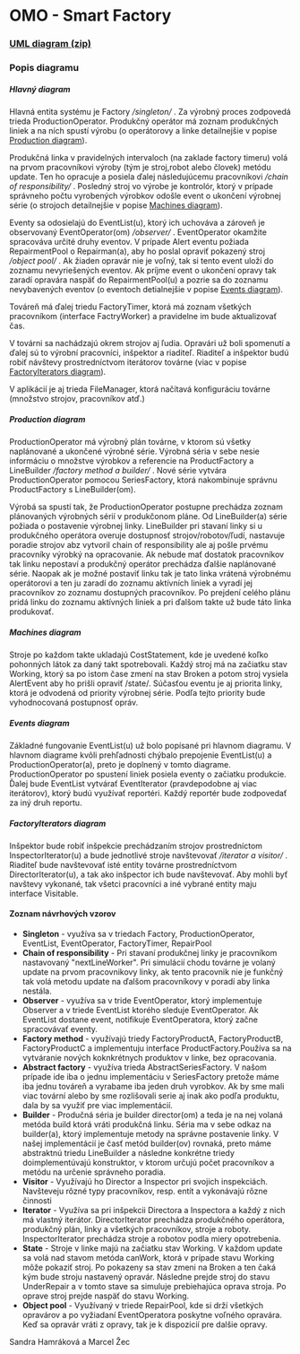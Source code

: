 # OMO - Smart Factory

### [UML diagram (zip)](https://gitlab.fel.cvut.cz/zecmarce/omo_semestralka/blob/master/UML%20diagram/UMLdiagram.zip)

### Popis diagramu

##### Hlavný diagram

Hlavná entita systému je Factory */singleton/* .
Za výrobný proces zodpovedá trieda ProductionOperator.
Produkčný operátor má zoznam produkčných liniek a na ních spustí výrobu (o operátorovy a linke detailnejšie v popise [Production diagram](https://gitlab.fel.cvut.cz/zecmarce/omo_semestralka/blob/master/README.md#production-diagram)).

Produkčná linka v pravidelných intervaloch (na zaklade factory timeru) volá na prvom pracovníkovi výroby (tým je stroj,robot alebo človek) metódu update. Ten ho opracuje a posiela ďalej následujúcemu pracovníkovi */chain of responsibility/* .
Posledný stroj vo výrobe je kontrolór, ktorý v prípade správneho počtu vyrobených výrobkov odošle event o ukončení výrobnej série (o strojoch detailnejšie v popise [Machines diagram](https://gitlab.fel.cvut.cz/zecmarce/omo_semestralka/blob/master/README.md#machines-diagram)).

Eventy sa odosielajú do EventList(u), ktorý ich uchováva a zároveň je observovaný EventOperator(om) */observer/* .
EventOperator okamžite spracováva určité druhy eventov. V prípade Alert eventu požiada RepairmentPool o Repairman(a), aby ho poslal opraviť pokazený stroj */object pool/* .
Ak žiaden opravár nie je voľný, tak si tento event uloží do zoznamu nevyriešených eventov. Ak príjme event o ukončení opravy tak zaradí opravára naspäť do RepairmentPool(u) a pozrie sa do zoznamu nevybavených eventov (o eventoch detialnejšie v popise [Events diagram](https://gitlab.fel.cvut.cz/zecmarce/omo_semestralka/blob/master/README.md#events-diagram)).

Továreň má ďalej triedu FactoryTimer, ktorá má zoznam všetkých pracovníkom (interface FactryWorker) a pravidelne im bude aktualizovať čas. 

V továrni sa nachádzajú okrem strojov aj ľudia. Opravári už boli spomenutí a ďalej sú to výrobní pracovníci, inšpektor a riaditeľ. 
Riaditeľ a inšpektor budú robiť návštevy prostredníctvom iterátorov továrne (viac v popise [FactoryIterators diagram](https://gitlab.fel.cvut.cz/zecmarce/omo_semestralka/blob/master/README.md#factoryiterators-diagram)).

V aplikácií je aj trieda FileManager, ktorá načítavá konfiguráciu továrne (množstvo strojov, pracovníkov atď.)

##### Production diagram

ProductionOperator má výrobný plán továrne, v ktorom sú všetky naplánované a ukončené výrobné série.
Výrobná séria v sebe nesie informáciu o množstve výrobkov a referencie na ProductFactory a LineBuilder */factory method a builder/* .
Nové série vytvára ProductionOperator pomocou SeriesFactory, ktorá nakombinuje správnu ProductFactory s LineBuilder(om).

Výrobá sa spustí tak, že ProductionOperator postupne prechádza zoznam plánovaných výrobných sérií v produkčonom pláne.
Od LineBuilder(a) série požiada o postavenie výrobnej linky. LineBuilder pri stavaní linky si u produkčného operátora overuje dostupnosť strojov/robotov/ľudí, nastavuje
poradie strojov abz vytvoril chain of responsibility ale aj pošle prvému pracovníky výrobký na opracovanie.
Ak nebude mať dostatok pracovníkov tak linku nepostaví a produkčný operátor prechádza ďalšie naplánované série. 
Naopak ak je možné postaviť linku tak je tato linka vrátená výrobnému operátorovi a ten ju zaradí do zoznamu aktívních liniek a vyradí jej pracovníkov zo zoznamu
dostupných pracovníkov. Po prejdení celého plánu pridá linku do zoznamu aktívných liniek a pri ďalšom takte už bude táto linka produkovať. 

##### Machines diagram

Stroje po každom takte ukladajú CostStatement, kde je uvedené koľko pohonných látok za daný takt spotrebovali.
Každý stroj má na začiatku stav Working, ktorý sa po istom čase zmení na stav Broken a potom stroj vysiela AlertEvent aby ho prišli opraviť /state/.
Súčasťou eventu je aj priorita linky, ktorá je odvodená od priority výrobnej série. Podľa tejto priority bude vyhodnocovaná postupnosť opráv.

##### Events diagram

Základné fungovanie EventList(u) už bolo popísané pri hlavnom diagramu. V hlavnom diagrame kvôli prehľadnosti chýbalo prepojenie EventList(u) a ProductionOperator(a), 
preto je doplnený v tomto diagrame. ProductionOperator po spustení liniek posiela eventy o začiatku produkcie.
Ďalej bude EventList vytvárať EventIterator (pravdepodobne aj viac iterátorov), ktorý budú využívať reportéri.
Každý reportér bude zodpovedať za iný druh reportu.

##### FactoryIterators diagram

Inšpektor bude robiť inšpekcie prechádzaním strojov prostredníctom InspectorIterator(u) a bude jednotlivé stroje navštevovať */iterator a visitor/* .
Riaditeľ bude navštevovať isté entity továrne prostredníctvom DirectorIterator(u), a tak ako inšpector ich bude navštevovať.
Aby mohli byť navštevy vykonané, tak všetci pracovníci a iné vybrané entity maju interface Visitable.

#### Zoznam návrhových vzorov
* **Singleton** - využíva sa v triedach Factory, ProductionOperator, EventList, EventOperator, FactoryTimer, RepairPool
* **Chain of responsibility** - Pri stavaní produkčnej linky je pracovníkom nastavovaný "nextLineWorker". Pri simulácií chodu továrne je volaný update na prvom pracovnikovy 
linky, ak tento pracovnik nie je funkčný tak volá metodu update na ďalšom pracovníkovy v poradí aby linka nestála. 
* **Observer** - využíva sa v tride EventOperator, ktorý implementuje Observer a v triede EventList ktorého sleduje EventOperator. Ak EventList dostane event,
            notifikuje EventOperatora, ktorý začne spracovávať eventy.
* **Factory method** - využívajú triedy FactoryProductA, FactoryProductB, FactoryProductC a implementuju interface ProductFactory.Používa sa na vytváranie nových koknkrétnych 
produktov v linke, bez opracovania. 
* **Abstract factory** - využíva trieda AbstractSeriesFactory. V našom prípade ide iba o jednu implementáciu v SeriesFactory pretože máme iba jednu továreň a vyrabame iba jeden druh vyrobkov. Ak by sme mali viac tovární alebo by sme rozlišovali serie aj inak ako podľa produktu, dala by sa využiť pre viac implementácií.
* **Builder** - Produčná séria je builder director(om) a teda je na nej volaná metóda build ktorá vráti produkčná linku. Séria ma v sebe odkaz na builder(a), ktorý 
implementuje metody na správne postavenie linky. V našej implementácií je časť metód builder(ov) rovnaká, preto máme abstraktnú triedu LineBuilder a následne konkrétne
triedy doimplementúvajú konstruktor, v ktorom určujú počet pracovníkov a metódu na určenie správneho poradia.
* **Visitor** - Využívajú ho Director a Inspector pri svojich inspekciách. Navšteveju rôzné typy pracovníkov, resp. entít a vykonávajú rôzne činnosti
* **Iterator** - Využíva sa pri inšpekcii Directora a Inspectora a každý z nich má vlastný iterátor. DirectorIterator prechádza produkčného operátora, produkčný plán,
           linky a všetkých pracovníkov, stroje a roboty. InspectorIterator prechádza stroje a robotov podla miery opotrebenia.
* **State** - Stroje v linke majú na začiatku stav Working. V každom update sa volá nad stavom metóda canWork, ktorá v prípade stavu Working môže pokaziť stroj. 
Po pokazeny sa stav zmeni na Broken a ten čaká kým bude stroju nastavený opravár. Následne prejde stroj do stavu UnderRepair a v tomto stave sa simuluje prebiehajúca oprava
stroja. Po oprave stroj prejde naspäť do stavu Working.
* **Object pool** - Využívaný v triede RepairPool, kde si drží všetkých opravárov a po vyžiadaní EventOperatora poskytne voľného opravára. Keď sa opravár vráti z opravy,
tak je k dispozicií pre dalšie opravy.


Sandra Hamráková a Marcel Žec 